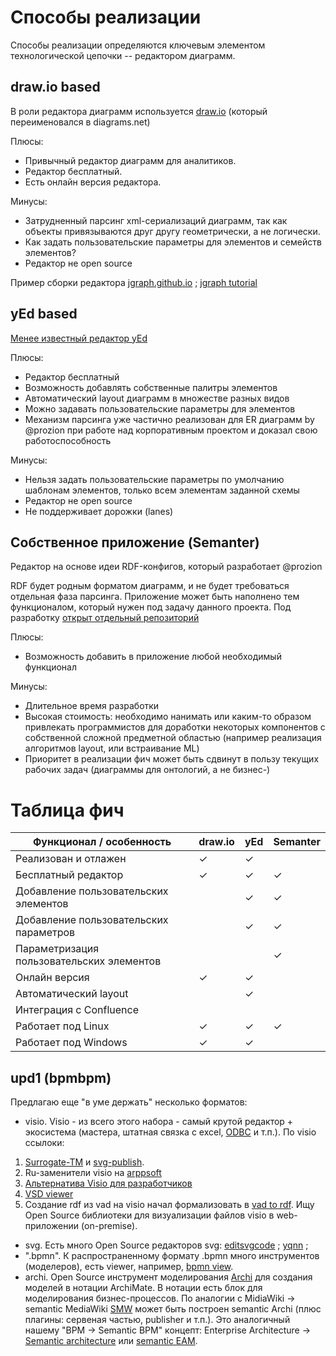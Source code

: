 # Способы реализации

Способы реализации определяются ключевым элементом технологической цепочки -- редактором диаграмм.

## draw.io based

В роли редактора диаграмм используется [draw.io](https://app.diagrams.net/) (который переименовался в diagrams.net)

Плюсы:

- Привычный редактор диаграмм для аналитиков.
- Редактор бесплатный.
- Есть онлайн версия редактора.

Минусы:

- Затрудненный парсинг xml-сериализаций диаграмм, так как объекты привязываются друг другу геометрически, а не логически.
- Как задать пользовательские параметры для элементов и семейств элементов?
- Редактор не open source

Пример сборки редактора [jgraph.github.io](https://jgraph.github.io/mxgraph/javascript/examples/editors/workfloweditor.html) ; [jgraph tutorial](https://jgraph.github.io/mxgraph/docs/tutorial.html)	

## yEd based

[Менее известный редактор yEd](https://www.yworks.com/products/yed)

Плюсы:
- Редактор бесплатный
- Возможность добавлять собственные палитры элементов
- Автоматический layout диаграмм в множестве разных видов
- Можно задавать пользовательские параметры для элементов
- Механизм парсинга уже частично реализован для ER диаграмм by @prozion при работе над корпоративным проектом и доказал свою работоспособность

Минусы:
- Нельзя задать пользовательские параметры по умолчанию шаблонам элементов, только всем элементам заданной схемы
- Редактор не open source
- Не поддерживает дорожки (lanes)

## Собственное приложение (Semanter)

Редактор на основе идеи RDF-конфигов, который разработает @prozion

RDF будет родным форматом диаграмм, и не будет требоваться отдельная фаза парсинга. Приложение может быть наполнено тем функционалом, который нужен под задачу данного проекта. Под разработку [открыт отдельный репозиторий](https://codeberg.org/prozion/semanter)

Плюсы:
- Возможность добавить в приложение любой необходимый функционал

Минусы:
- Длительное время разработки
- Высокая стоимость: необходимо нанимать или каким-то образом привлекать программистов для доработки некоторых компонентов с собственной сложной предметной областью (например реализация алгоритмов layout, или встраивание ML)
- Приоритет в реализации фич может быть сдвинут в пользу текущих рабочих задач (диаграммы для онтологий, а не бизнес-)

# Таблица фич

| Функционал / особенность                  | draw.io | yEd | Semanter |
| ----------------------------------------  | --------| ----| ---------|
| Реализован и отлажен                      |    ✓    |  ✓  |          |
| Бесплатный редактор                       |    ✓    |  ✓  |     ✓    |
| Добавление пользовательских элементов     |         |  ✓  |     ✓    |
| Добавление пользовательских параметров    |         |  ✓  |     ✓    |
| Параметризация пользовательских элементов |         |     |     ✓    |
| Онлайн версия                             |    ✓    |  ✓  |          |
| Автоматический layout                     |         |  ✓  |          |
| Интеграция с Confluence                   |         |     |          |
| Работает под Linux                        |    ✓    |  ✓  |    ✓     |
| Работает под Windows                      |    ✓    |  ✓  |          |

## upd1 (bpmbpm) 
Предлагаю еще "в уме держать" несколько форматов: 
* visio. 
Visio - из всего этого набора - самый крутой редактор + экосистема (мастера, штатная связка с excel, [ODBC](https://surrogate-tm.github.io/own/ODBC.pdf) и т.п.). По visio ссылоки:
1. [Surrogate-TM](https://github.com/Surrogate-TM/surrogate-tm.github.io/tree/master) и [svg-publish](https://unmanagedvisio.com/products/svg-publish).
2. Ru-заменители visio на [arppsoft](https://catalog.arppsoft.ru/replacement/6087713)
3. [Альтернатива Visio для разработчиков](https://visguy.com/vgforum/index.php?topic=9038.0)
4. [VSD viewer](https://www.fviewer.com/view-vsd)  
5. Создание rdf из vad на visio начал формализовать в [vad to rdf](https://github.com/bpmbpm/vadtordf). Ищу Open Source библиотеки для визуализации файлов visio в web-приложении (on-premise).
* svg.
Есть много Open Source редакторов svg: [editsvgcode](https://editsvgcode.com/)	; [yqnn](https://yqnn.github.io/svg-path-editor/) ; 
* ".bpmn".
К распространенному формату .bpmn много инструментов (моделеров), есть viewer, например, [bpmn view](https://github.com/bzinchenko/bpmnview). 
* archi.
Open Source инструмент моделирования [Archi](https://www.archimatetool.com/) для создания моделей в нотации ArchiMate. В нотации есть блок для моделирования бизнес-процессов. По аналогии с MidiaWiki -> semantic MediaWiki [SMW](https://www.semantic-mediawiki.org/wiki/Semantic_MediaWiki) может быть построен semantic Archi (плюс плагины: сервеная частью, publisher и т.п.).
Это аналогичный нашему "BPM -> Semantic BPM" концепт: Enterprise Architecture -> [Semantic architecture](https://enterprise-knowledge.com/what-is-a-semantic-architecture-and-how-do-i-build-one/) или [semantic EAM](https://d-nb.info/1206879238/34).

